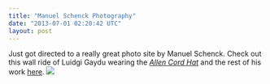 ```yaml
---
title: "Manuel Schenck Photography"
date: "2013-07-01 02:20:42 UTC"
layout: post
---
```


<p>Just got directed to a really great photo site by Manuel Schenck. Check out this wall ride of Luidgi Gaydu wearing the <a href="https://store.castequality.com/product/allen-cord-hat"><em>Allen Cord Hat</em></a> and the rest of his work <a href="https://manuelschenck.com/actions/">here</a>. <img src="https://media.tumblr.com/a256fa7242fdd4bdcc23c17c7fda444f/tumblr_inline_mp8jtqeX1R1qz4rgp.jpg"/></p>

